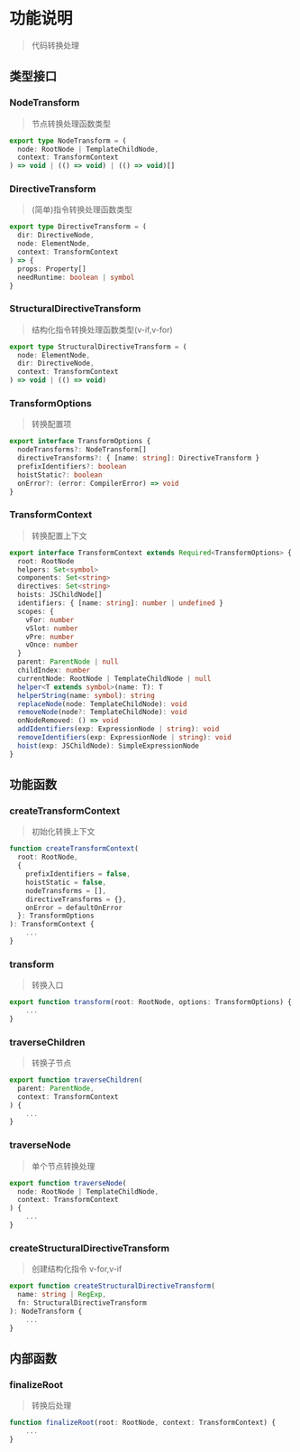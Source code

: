 # 功能说明
> 代码转换处理

## 类型接口
### NodeTransform
> 节点转换处理函数类型
```ts
export type NodeTransform = (
  node: RootNode | TemplateChildNode,
  context: TransformContext
) => void | (() => void) | (() => void)[]
```
### DirectiveTransform
> (简单)指令转换处理函数类型
```ts
export type DirectiveTransform = (
  dir: DirectiveNode,
  node: ElementNode,
  context: TransformContext
) => {
  props: Property[]
  needRuntime: boolean | symbol
}
```
### StructuralDirectiveTransform
> 结构化指令转换处理函数类型(v-if,v-for)
```ts
export type StructuralDirectiveTransform = (
  node: ElementNode,
  dir: DirectiveNode,
  context: TransformContext
) => void | (() => void)
```
### TransformOptions
> 转换配置项
```ts
export interface TransformOptions {
  nodeTransforms?: NodeTransform[]
  directiveTransforms?: { [name: string]: DirectiveTransform }
  prefixIdentifiers?: boolean
  hoistStatic?: boolean
  onError?: (error: CompilerError) => void
}
```
### TransformContext
> 转换配置上下文
```ts
export interface TransformContext extends Required<TransformOptions> {
  root: RootNode
  helpers: Set<symbol>
  components: Set<string>
  directives: Set<string>
  hoists: JSChildNode[]
  identifiers: { [name: string]: number | undefined }
  scopes: {
    vFor: number
    vSlot: number
    vPre: number
    vOnce: number
  }
  parent: ParentNode | null
  childIndex: number
  currentNode: RootNode | TemplateChildNode | null
  helper<T extends symbol>(name: T): T
  helperString(name: symbol): string
  replaceNode(node: TemplateChildNode): void
  removeNode(node?: TemplateChildNode): void
  onNodeRemoved: () => void
  addIdentifiers(exp: ExpressionNode | string): void
  removeIdentifiers(exp: ExpressionNode | string): void
  hoist(exp: JSChildNode): SimpleExpressionNode
}
```
## 功能函数
### createTransformContext
> 初始化转换上下文
```ts
function createTransformContext(
  root: RootNode,
  {
    prefixIdentifiers = false,
    hoistStatic = false,
    nodeTransforms = [],
    directiveTransforms = {},
    onError = defaultOnError
  }: TransformOptions
): TransformContext {
    ...
}
```
### transform
> 转换入口
```ts
export function transform(root: RootNode, options: TransformOptions) {
    ...
}
```
### traverseChildren
> 转换子节点
```ts
export function traverseChildren(
  parent: ParentNode,
  context: TransformContext
) {
    ...
}
```
### traverseNode
> 单个节点转换处理
```ts
export function traverseNode(
  node: RootNode | TemplateChildNode,
  context: TransformContext
) {
    ...
}
```
### createStructuralDirectiveTransform
> 创建结构化指令
> v-for,v-if
```ts
export function createStructuralDirectiveTransform(
  name: string | RegExp,
  fn: StructuralDirectiveTransform
): NodeTransform {
    ...
}
```
## 内部函数
### finalizeRoot
> 转换后处理
```ts
function finalizeRoot(root: RootNode, context: TransformContext) {
    ...
}
```
